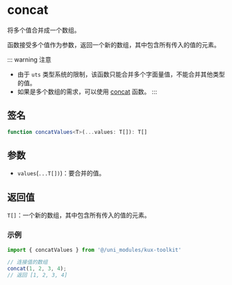 # concat

将多个值合并成一个数组。

函数接受多个值作为参数，返回一个新的数组，其中包含所有传入的值的元素。

::: warning 注意
+ 由于 `uts` 类型系统的限制，该函数只能合并多个字面量值，不能合并其他类型的值。
+ 如果是多个数组的需求，可以使用 [concat](./concat.md) 函数。
  :::

## 签名

```ts
function concatValues<T>(...values: T[]): T[]
```

## 参数

+ `values`(`...T[])`)：要合并的值。

## 返回值

`T[]`：一个新的数组，其中包含所有传入的值的元素。

### 示例

```ts
import { concatValues } from '@/uni_modules/kux-toolkit'

// 连接值的数组
concat(1, 2, 3, 4);
// 返回 [1, 2, 3, 4]
```
